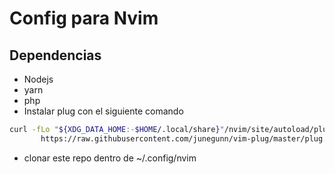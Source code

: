 # Config para Nvim

## Dependencias

* Nodejs
* yarn
* php
* Instalar plug con el siguiente comando
```bash
curl -fLo "${XDG_DATA_HOME:-$HOME/.local/share}"/nvim/site/autoload/plug.vim --create-dirs \
       https://raw.githubusercontent.com/junegunn/vim-plug/master/plug.vim
```
* clonar este repo dentro de ~/.config/nvim
